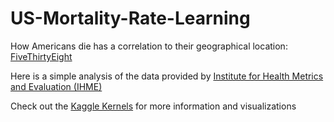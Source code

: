 # US-Mortality-Rate-Learning

How Americans die has a correlation to their geographical location: [FiveThirtyEight][1]

Here is a simple analysis of the data provided by [Institute for Health Metrics and Evaluation (IHME)][2]

Check out the [Kaggle Kernels][3] for more information and visualizations

[1]: http://fivethirtyeight.com/features/how-americans-die-may-depend-on-where-they-live/
[2]: http://ghdx.healthdata.org/record/united-states-mortality-rates-county-1980-2014
[3]: https://www.kaggle.com/IHME/us-countylevel-mortality
